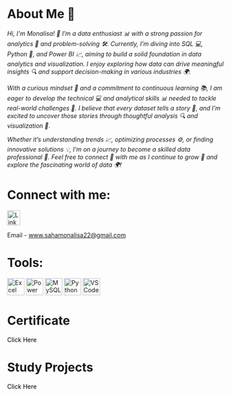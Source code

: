 # About Me 🙂
<i> Hi, I'm Monalisa! 👋 I’m a data enthusiast 📊 with a strong passion for analytics 🧠 and problem-solving 🛠️. Currently, I’m diving into SQL 💻, Python 🐍, and Power BI 📈, aiming to build a solid foundation in data analytics and visualization. I enjoy exploring how data can drive meaningful insights 🔍 and support decision-making in various industries 🌍. </i>

<i> With a curious mindset 🤔 and a commitment to continuous learning 📚, I am eager to develop the technical 💻 and analytical skills 📊 needed to tackle real-world challenges 🌟. I believe that every dataset tells a story 📖, and I’m excited to uncover those stories through thoughtful analysis 🔍 and visualization 🎨. </i>

<i> Whether it’s understanding trends 📈, optimizing processes ⚙️, or finding innovative solutions 💡, I’m on a journey to become a skilled data professional 🌟. Feel free to connect 🤝 with me as I continue to grow 🌱 and explore the fascinating world of data 🌍! </i>

# Connect with me:
<p> 
<a href="https://www.linkedin.com/in/sahamonalisa/">
    <img src="https://cdn.jsdelivr.net/gh/devicons/devicon/icons/linkedin/linkedin-original.svg" alt="LinkedIn" width="30" height="35"/>
</a>
    
Email - www.sahamonalisa22@gmail.com
</p>

# Tools: 
<p>
  <img src="https://img.icons8.com/color/452/microsoft-excel-2019.png" width="40" height="40" alt="Excel Icon" />
  <img src="https://img.icons8.com/color/452/power-bi.png" width="40" height="40" alt="Power BI Icon" />
  <img src="https://img.icons8.com/color/452/mysql-logo.png" width="40" height="40" alt="MySQL Icon" />
  <img src="https://img.icons8.com/color/452/python.png" width="40" height="40" alt="Python Icon" />
  <img src="https://img.icons8.com/color/452/visual-studio-code-2019.png" width="40" height="40" alt="VS Code Icon" />
</p>

# Certificate 
<a href="https://github.com/M28102010/Certifications" 
   style="text-decoration: none; font-size: 20000 px; color: black;" 
   onmouseover="this.style.color='blue';this.style.textDecoration='underline';" 
   onmouseout="this.style.color='black';this.style.textDecoration='none';">
   Click Here
</a>

# Study Projects
<a href="https://github.com/M28102010/Study_Projects" 
   style="text-decoration: none; font-size: 20000 px; color: black;" 
   onmouseover="this.style.color='blue';this.style.textDecoration='underline';" 
   onmouseout="this.style.color='black';this.style.textDecoration='none';">
   Click Here
</a>


